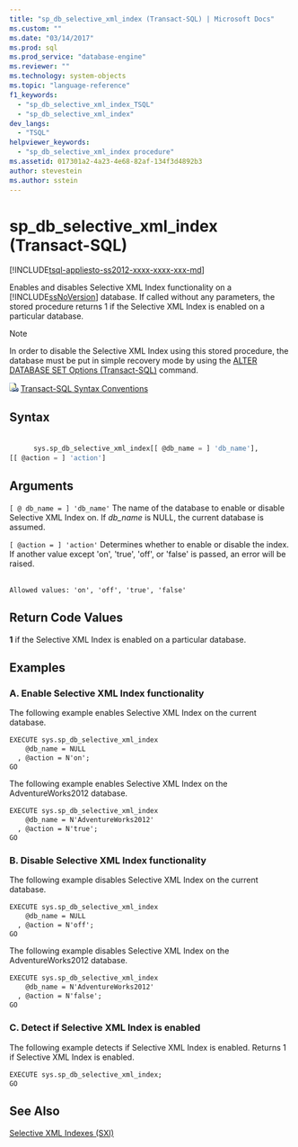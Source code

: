 ```yaml
---
title: "sp_db_selective_xml_index (Transact-SQL) | Microsoft Docs"
ms.custom: ""
ms.date: "03/14/2017"
ms.prod: sql
ms.prod_service: "database-engine"
ms.reviewer: ""
ms.technology: system-objects
ms.topic: "language-reference"
f1_keywords: 
  - "sp_db_selective_xml_index_TSQL"
  - "sp_db_selective_xml_index"
dev_langs: 
  - "TSQL"
helpviewer_keywords: 
  - "sp_db_selective_xml_index procedure"
ms.assetid: 017301a2-4a23-4e68-82af-134f3d4892b3
author: stevestein
ms.author: sstein
---
```

# sp_db_selective_xml_index (Transact-SQL)
[!INCLUDE[tsql-appliesto-ss2012-xxxx-xxxx-xxx-md](../../includes/tsql-appliesto-ss2012-xxxx-xxxx-xxx-md.md)]

  Enables and disables Selective XML Index functionality on a [!INCLUDE[ssNoVersion](../../includes/ssnoversion-md.md)] database. If called without any parameters, the stored procedure returns 1 if the Selective XML Index is enabled on a particular database.  
  
> [!NOTE]  
>  In order to disable the Selective XML Index using this stored procedure, the database must be put in simple recovery mode by using the [ALTER DATABASE SET Options &#40;Transact-SQL&#41;](../../t-sql/statements/alter-database-transact-sql-set-options.md) command.  
  
 ![Topic link icon](../../database-engine/configure-windows/media/topic-link.gif "Topic link icon") [Transact-SQL Syntax Conventions](../../t-sql/language-elements/transact-sql-syntax-conventions-transact-sql.md)  
  
## Syntax  
  
```sql  
  
      sys.sp_db_selective_xml_index[[ @db_name = ] 'db_name'],   
[[ @action = ] 'action']  
```  
  
## Arguments  
`[ @ db_name = ] 'db_name'`
 The name of the database to enable or disable Selective XML Index on. If *db_name* is NULL, the current database is assumed.  
  
`[ @action = ] 'action'`
 Determines whether to enable or disable the index. If another value except 'on', 'true', 'off', or 'false' is passed, an error will be raised.  
  
```  
  
Allowed values: 'on', 'off', 'true', 'false'  
```  
  
## Return Code Values  
 **1** if the Selective XML Index is enabled on a particular database.  
  
## Examples  
  
### A. Enable Selective XML Index functionality  
 The following example enables Selective XML Index on the current database.  
  
```  
EXECUTE sys.sp_db_selective_xml_index  
    @db_name = NULL  
  , @action = N'on';  
GO  
```  
  
 The following example enables Selective XML Index on the AdventureWorks2012 database.  
  
```  
EXECUTE sys.sp_db_selective_xml_index  
    @db_name = N'AdventureWorks2012'  
  , @action = N'true';  
GO  
```  
  
### B. Disable Selective XML Index functionality  
 The following example disables Selective XML Index on the current database.  
  
```  
EXECUTE sys.sp_db_selective_xml_index  
    @db_name = NULL  
  , @action = N'off';  
GO  
```  
  
 The following example disables Selective XML Index on the AdventureWorks2012 database.  
  
```  
EXECUTE sys.sp_db_selective_xml_index  
    @db_name = N'AdventureWorks2012'  
  , @action = N'false';  
GO  
```  
  
### C. Detect if Selective XML Index is enabled  
 The following example detects if Selective XML Index is enabled. Returns 1 if Selective XML Index is enabled.  
  
```  
EXECUTE sys.sp_db_selective_xml_index;  
GO  
```  
  
## See Also  
 [Selective XML Indexes &#40;SXI&#41;](../../relational-databases/xml/selective-xml-indexes-sxi.md)  
  
  
